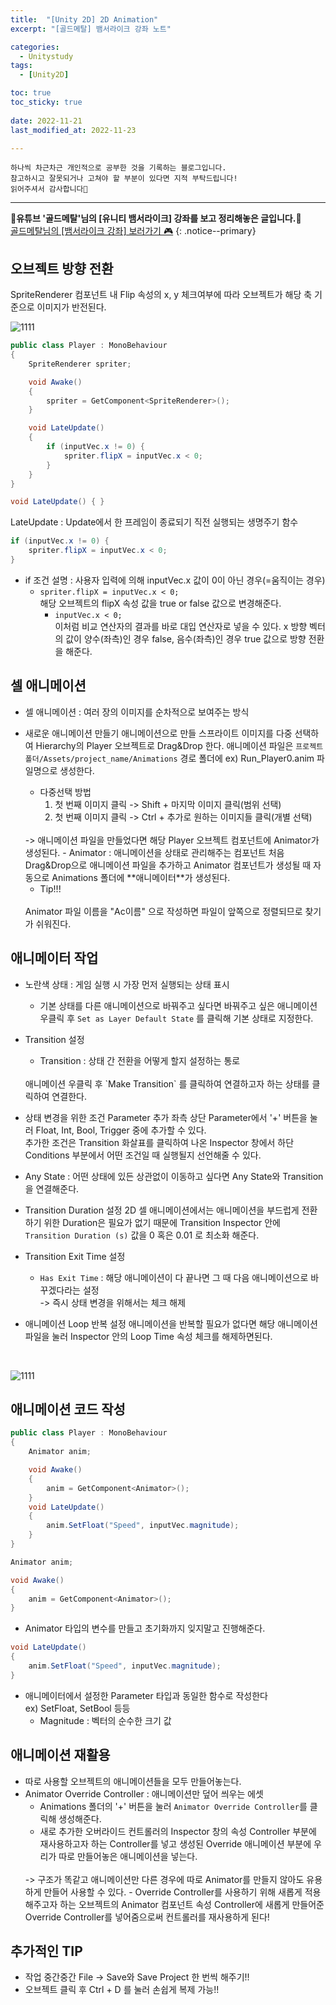 ```yaml
---
title:  "[Unity 2D] 2D Animation" 
excerpt: "[골드메탈] 뱀서라이크 강좌 노트"

categories:
  - Unitystudy
tags:
  - [Unity2D]

toc: true
toc_sticky: true
 
date: 2022-11-21
last_modified_at: 2022-11-23

---
```

```
하나씩 차근차근 개인적으로 공부한 것을 기록하는 블로그입니다.
참고하시고 잘못되거나 고쳐야 할 부분이 있다면 지적 부탁드립니다!
읽어주셔서 감사합니다🙂
```
***
🌟**유튜브 '골드메탈'님의 [유니티 뱀서라이크] 강좌를 보고 정리해놓은 글입니다.**🌟<br>
<a href="https://www.youtube.com/watch?v=qOTbP9ciJ88" class="btn btn--warning">골드메탈님의 [뱀서라이크 강좌] 보러가기 🎮</a>
{: .notice--primary}

## 오브젝트 방향 전환
SpriteRenderer 컴포넌트 내 Flip 속성의 x, y 체크여부에 따라 오브젝트가 해당 축 기준으로 이미지가 반전된다.
<br>

![1111](https://user-images.githubusercontent.com/67769404/203811868-2d392166-c885-4e50-b698-7ed06500886b.png)

```c#
public class Player : MonoBehaviour
{
    SpriteRenderer spriter;

    void Awake()
    {
        spriter = GetComponent<SpriteRenderer>();
    }

    void LateUpdate()
    {
        if (inputVec.x != 0) {
            spriter.flipX = inputVec.x < 0;
        }
    }
}
```

```c#
void LateUpdate() { }
```
LateUpdate : Update에서 한 프레임이 종료되기 직전 실행되는 생명주기 함수

```c#
if (inputVec.x != 0) {
    spriter.flipX = inputVec.x < 0;
}
```
- if 조건 설명 : 사용자 입력에 의해 inputVec.x 값이 0이 아닌 경우(=움직이는 경우)
    - `spriter.flipX = inputVec.x < 0;`<br>
    해당 오브젝트의 flipX 속성 값을 true or false 값으로 변경해준다.
        - `inputVec.x < 0;`<br>
        이처럼 비교 연산자의 결과를 바로 대입 연산자로 넣을 수 있다.
        x 방향 벡터의 값이 양수(좌측)인 경우 false, 음수(좌측)인 경우 true 값으로 방향 전환을 해준다.

## 셀 애니메이션
- 셀 애니메이션 : 여러 장의 이미지를 순차적으로 보여주는 방식

- 새로운 애니메이션 만들기
    애니메이션으로 만들 스프라이트 이미지를 다중 선택하여 Hierarchy의 Player 오브젝트로 Drag&Drop 한다.
    애니메이션 파일은 `프로젝트 폴더/Assets/project_name/Animations` 경로 폴더에 ex) Run_Player0.anim 파일명으로 생성한다.
    - 다중선택 방법
        1. 첫 번째 이미지 클릭 -> Shift + 마지막 이미지 클릭(범위 선택)
        2. 첫 번째 이미지 클릭 -> Ctrl + 추가로 원하는 이미지들 클릭(개별 선택)
    <br>
    -> 애니메이션 파일을 만들었다면 해당 Player 오브젝트 컴포넌트에 Animator가 생성된다.
    - Animator : 애니메이션을 상태로 관리해주는 컴포넌트
    처음 Drag&Drop으로 애니메이션 파일을 추가하고 Animator 컴포넌트가 생성될 때 자동으로 Animations 폴더에 **애니메이터**가 생성된다.

    - Tip!!!
    <br>
    Animator 파일 이름을 "Ac이름" 으로 작성하면 파일이 앞쪽으로 정렬되므로 찾기가 쉬워진다.

## 애니메이터 작업
- 노란색 상태 : 게임 실행 시 가장 먼저 실행되는 상태 표시
    - 기본 상태를 다른 애니메이션으로 바꿔주고 싶다면 바꿔주고 싶은 애니메이션 우클릭 후 `Set as Layer Default State` 를 클릭해 기본 상태로 지정한다.
- Transition 설정
    - Transition : 상태 간 전환을 어떻게 할지 설정하는 통로
    <br>
    애니메이션 우클릭 후 `Make Transition` 를 클릭하여 연결하고자 하는 상태를 클릭하여 연결한다.
- 상태 변경을 위한 조건 Parameter 추가
    좌측 상단 Parameter에서 '+' 버튼을 눌러 Float, Int, Bool, Trigger 중에 추가할 수 있다.
    <br>
    추가한 조건은 Transition 화살표를 클릭하여 나온 Inspector 창에서 하단 Conditions 부분에서 어떤 조건일 때 실행될지 선언해줄 수 있다.

- Any State : 어떤 상태에 있든 상관없이 이동하고 싶다면 Any State와 Transition을 연결해준다.

- Transition Duration 설정
    2D 셀 애니메이션에서는 애니메이션을 부드럽게 전환하기 위한 Duration은 필요가 없기 때문에 Transition Inspector 안에 `Transition Duration (s)` 값을 0 혹은 0.01 로 최소화 해준다.
- Transition Exit Time 설정
    - `Has Exit Time` : 해당 애니메이션이 다 끝나면 그 때 다음 애니메이션으로 바꾸겠다라는 설정<br>-> 즉시 상태 변경을 위해서는 체크 해제
- 애니메이션 Loop 반복 설정
    애니메이션을 반복할 필요가 없다면 해당 애니메이션 파일을 눌러 Inspector 안의 Loop Time 속성 체크를 해제하면된다.
<br>

![1111](https://user-images.githubusercontent.com/67769404/203814083-e0d7181c-fe6b-485e-9d22-b0dd8e7f7e1e.png)

## 애니메이션 코드 작성
```c#
public class Player : MonoBehaviour
{
    Animator anim;

    void Awake()
    {
        anim = GetComponent<Animator>();
    }
    void LateUpdate()
    {
        anim.SetFloat("Speed", inputVec.magnitude);
    }
}
```
```c#
Animator anim;

void Awake()
{
    anim = GetComponent<Animator>();
}
```
- Animator 타입의 변수를 만들고 초기화까지 잊지말고 진행해준다.

```c#
void LateUpdate()
{
    anim.SetFloat("Speed", inputVec.magnitude);
}
```
- 애니메이터에서 설정한 Parameter 타입과 동일한 함수로 작성한다
    <br>ex) SetFloat, SetBool 등등<br>
    - Magnitude : 벡터의 순수한 크기 값

## 애니메이션 재활용
- 따로 사용할 오브젝트의 애니메이션들을 모두 만들어놓는다.
- Animator Override Controller : 애니메이션만 덮어 씌우는 에셋
    - Animations 폴더의 '+' 버튼을 눌러 `Animator Override Controller`를 클릭해 생성해준다.
    - 새로 추가한 오버라이드 컨트롤러의 Inspector 창의 속성 Controller 부분에 재사용하고자 하는 Controller를 넣고 생성된 Override 애니메이션 부분에 우리가 따로 만들어놓은 애니메이션을 넣는다.
    <br>
    -> 구조가 똑같고 애니메이션만 다른 경우에 따로 Animator를 만들지 않아도 유용하게 만들어 사용할 수 있다.
    - Override Controller를 사용하기 위해 새롭게 적용해주고자 하는 오브젝트의 Animator 컴포넌트 속성 Controller에 새롭게 만들어준 Override Controller를 넣어줌으로써 컨트롤러를 재사용하게 된다!

## 추가적인 TIP
- 작업 중간중간 File -> Save와 Save Project 한 번씩 해주기!!
- 오브젝트 클릭 후 Ctrl + D 를 눌러 손쉽게 복제 가능!!
<br><br>